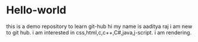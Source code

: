 # Hello-world
this is a demo repository to learn git-hub
hi my name is aaditya raj 
i am new to git hub.
i am interested in css,html,c,c++,C#,java,j-script. 
i am rendering.
